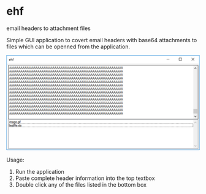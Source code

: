 # ehf
email headers to attachment files


Simple GUI application to covert email headers with base64 attachments to files which can be openned from the application.

![Screenshot](screenshot.png)

Usage:
1. Run the application
2. Paste complete header information into the top textbox
3. Double click any of the files listed in the bottom box
